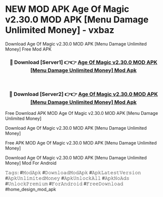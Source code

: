 # NEW MOD APK Age Of Magic v2.30.0 MOD APK [Menu Damage Unlimited Money] - vxbaz
Download Age Of Magic v2.30.0 MOD APK [Menu Damage Unlimited Money] Free Mod APK

<div align="center">
<h3>🔴 Download [Server1] 👉👉 <a href="https://apk-comot.site?title=Age_Of_Magic_v2.30.0_MOD_APK_[Menu_Damage_Unlimited_Money]">Age Of Magic v2.30.0 MOD APK [Menu Damage Unlimited Money] Mod Apk</a></h3><br>

<h3>🔴 Download [Server2] 👉👉 <a href="https://apk-comot.site?title=Age_Of_Magic_v2.30.0_MOD_APK_[Menu_Damage_Unlimited_Money]">Age Of Magic v2.30.0 MOD APK [Menu Damage Unlimited Money] Mod Apk</a></h3>
</div>


Free Download APK MOD Age Of Magic v2.30.0 MOD APK [Menu Damage Unlimited Money]

Download Age Of Magic v2.30.0 MOD APK [Menu Damage Unlimited Money] 

Free APK MOD Age Of Magic v2.30.0 MOD APK [Menu Damage Unlimited Money] 

Download Age Of Magic v2.30.0 MOD APK [Menu Damage Unlimited Money] Mod For Android

𝚃𝚊𝚐𝚜: #𝙼𝚘𝚍𝙰𝚙𝚔 #𝙳𝚘𝚠𝚗𝚕𝚘𝚊𝚍𝙼𝚘𝚍𝙰𝚙𝚔 #𝙰𝚙𝚔𝙻𝚊𝚝𝚎𝚜𝚝𝚅𝚎𝚛𝚜𝚒𝚘𝚗 #𝙰𝚙𝚔𝚄𝚗𝚕𝚒𝚖𝚒𝚝𝚎𝚍𝙼𝚘𝚗𝚎𝚢 #𝙰𝚙𝚔𝚄𝚗𝚕𝚘𝚌𝚔𝙰𝚕𝚕 #𝙰𝚙𝚔𝙽𝚘𝙰𝚍𝚜 #𝚄𝚗𝚕𝚘𝚌𝚔𝙿𝚛𝚎𝚖𝚒𝚞𝚖 #𝙵𝚘𝚛𝙰𝚗𝚍𝚛𝚘𝚒𝚍 #𝙵𝚛𝚎𝚎𝙳𝚘𝚠𝚗𝚕𝚘𝚊𝚍 #home_design_mod_apk